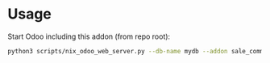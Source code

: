 # Usage

Start Odoo including this addon (from repo root):

```bash
python3 scripts/nix_odoo_web_server.py --db-name mydb --addon sale_comment_template
```
